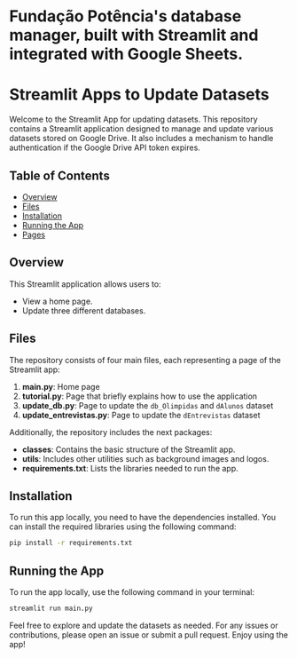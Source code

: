 # Fundação Potência's database manager, built with Streamlit and integrated with Google Sheets.
 
# Streamlit Apps to Update Datasets

Welcome to the Streamlit App for updating datasets. This repository contains a Streamlit application designed to manage and update various datasets stored on Google Drive. It also includes a mechanism to handle authentication if the Google Drive API token expires.

## Table of Contents

- [Overview](#overview)
- [Files](#files)
- [Installation](#installation)
- [Running the App](#running-the-app)
- [Pages](#pages)

## Overview

This Streamlit application allows users to:
- View a home page.
- Update three different databases.

## Files

The repository consists of four main files, each representing a page of the Streamlit app:

1. **main.py**: Home page
2. **tutorial.py**: Page that briefly explains how to use the application
3. **update_db.py**: Page to update the `db_Olimpidas` and `dAlunos` dataset
4. **update_entrevistas.py**: Page to update the `dEntrevistas` dataset

Additionally, the repository includes the next packages:

- **classes**: Contains the basic structure of the Streamlit app.
- **utils**: Includes other utilities such as background images and logos.
- **requirements.txt**: Lists the libraries needed to run the app.

## Installation

To run this app locally, you need to have the dependencies installed. You can install the required libraries using the following command:

```sh
pip install -r requirements.txt
```

## Running the App

To run the app locally, use the following command in your terminal:

```sh
streamlit run main.py
```

Feel free to explore and update the datasets as needed. For any issues or contributions, please open an issue or submit a pull request. Enjoy using the app!
